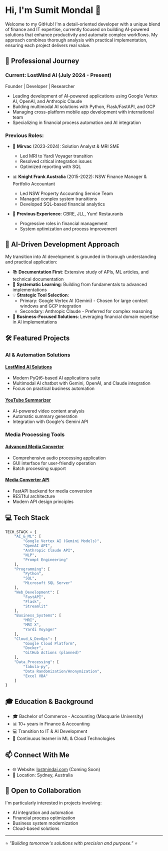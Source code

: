 # Hi, I'm Sumit Mondal 👋

Welcome to my GitHub! I'm a detail-oriented developer with a unique blend of finance and IT expertise, currently focused on building AI-powered solutions that enhance productivity and automate complex workflows. My approach combines thorough analysis with practical implementation, ensuring each project delivers real value.

## 🚀 Professional Journey

### Current: LostMind AI (July 2024 - Present)
Founder | Developer | Researcher
- Leading development of AI-powered applications using Google Vertex AI, OpenAI, and Anthropic Claude
- Building multimodal AI solutions with Python, Flask/FastAPI, and GCP
- Managing cross-platform mobile app development with international team
- Specializing in financial process automation and AI integration

### Previous Roles:
- 🏢 **Mirvac** (2023-2024): Solution Analyst & MRI SME
  - Led MRI to Yardi Voyager transition
  - Resolved critical integration issues
  - Optimized reporting with SQL
  
- 📊 **Knight Frank Australia** (2015-2022): NSW Finance Manager & Portfolio Accountant
  - Led NSW Property Accounting Service Team
  - Managed complex system transitions
  - Developed SQL-based financial analytics

- 💼 **Previous Experience**: CBRE, JLL, Yum! Restaurants
  - Progressive roles in financial management
  - System optimization and process improvement

## 🤖 AI-Driven Development Approach

My transition into AI development is grounded in thorough understanding and practical application:

- 📚 **Documentation First**: Extensive study of APIs, ML articles, and technical documentation
- 🔄 **Systematic Learning**: Building from fundamentals to advanced implementations
- 💡 **Strategic Tool Selection**:
  - Primary: Google Vertex AI (Gemini) - Chosen for large context windows and GCP integration
  - Secondary: Anthropic Claude - Preferred for complex reasoning
- 🎯 **Business-Focused Solutions**: Leveraging financial domain expertise in AI implementations

## 🛠️ Featured Projects

### AI & Automation Solutions

#### [LostMind AI Solutions](https://github.com/lostmind008/lostMind-ai-solutions-pyqt6)
- Modern PyQt6-based AI applications suite
- Multimodal AI chatbot with Gemini, OpenAI, and Claude integration
- Focus on practical business automation

#### [YouTube Summarizer](https://github.com/lostmind008/youtube-summariser)
- AI-powered video content analysis
- Automatic summary generation
- Integration with Google's Gemini API

### Media Processing Tools

#### [Advanced Media Converter](https://github.com/lostmind008/advanced-media-converter)
- Comprehensive audio processing application
- GUI interface for user-friendly operation
- Batch processing support

#### [Media Converter API](https://github.com/lostmind008/media-converter-api)
- FastAPI backend for media conversion
- RESTful architecture
- Modern API design principles

## 💻 Tech Stack

```python
TECH_STACK = {
    "AI_&_ML": [
        "Google Vertex AI (Gemini Models)",
        "OpenAI API",
        "Anthropic Claude API",
        "NLP",
        "Prompt Engineering"
    ],
    "Programming": [
        "Python",
        "SQL",
        "Microsoft SQL Server"
    ],
    "Web_Development": [
        "FastAPI",
        "Flask",
        "Streamlit"
    ],
    "Business_Systems": [
        "MRI",
        "MRI X",
        "Yardi Voyager"
    ],
    "Cloud_&_DevOps": [
        "Google Cloud Platform",
        "Docker",
        "GitHub Actions (planned)"
    ],
    "Data_Processing": [
        "tabula-py",
        "Data Randomization/Anonymization",
        "Excel VBA"
    ]
}
```

## 🎓 Education & Background

- 🎓 Bachelor of Commerce - Accounting (Macquarie University)
- 📊 10+ years in Finance & Accounting
- 💻 Transition to IT & AI Development
- 🌱 Continuous learner in ML & Cloud Technologies

## 📫 Connect With Me

- 🌐 Website: [lostmindai.com](https://lostmindai.com) (Coming Soon)
- 📍 Location: Sydney, Australia

## 🤝 Open to Collaboration

I'm particularly interested in projects involving:
- AI integration and automation
- Financial process optimization
- Business system modernization
- Cloud-based solutions

---

⭐ *"Building tomorrow's solutions with precision and purpose."* ⭐